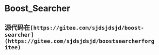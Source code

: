 # Boost_Searcher

## 源代码在`[https://gitee.com/sjdsjdsjd/boost-searcher](https://gitee.com/sjdsjdsjd/boostsearcherforgitee)`
